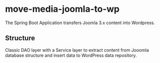 # move-media-joomla-to-wp

The Spring Boot Application transfers Joomla 3.x content into Wordpress.

## Structure

Classic DAO layer with a Service layer to extract content from Jooomla database structure and insert data to WordPress data repository.

